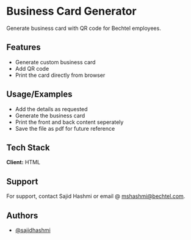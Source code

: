# Business Card Generator

Generate business card with QR code for Bechtel employees.

## Features

- Generate custom business card
- Add QR code
- Print the card directly from browser

## Usage/Examples

- Add the details as requested
- Generate the business card
- Print the front and back content seperately
- Save the file as pdf for future reference

## Tech Stack

**Client:** HTML

## Support

For support, contact Sajid Hashmi or email @ mshashmi@bechtel.com.

## Authors

- [@sajidhashmi](https://www.github.com/sajidhashmi)

